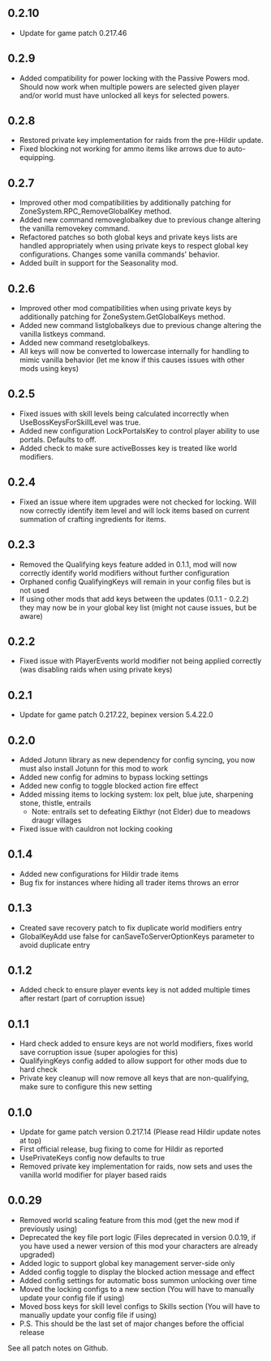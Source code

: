 ## 0.2.10

* Update for game patch 0.217.46

## 0.2.9

* Added compatibility for power locking with the Passive Powers mod. Should now work when multiple powers are selected given player and/or world must have unlocked all keys for selected powers.

## 0.2.8

* Restored private key implementation for raids from the pre-Hildir update.
* Fixed blocking not working for ammo items like arrows due to auto-equipping.

## 0.2.7

* Improved other mod compatibilities by additionally patching for ZoneSystem.RPC_RemoveGlobalKey method.
* Added new command removeglobalkey due to previous change altering the vanilla removekey command.
* Refactored patches so both global keys and private keys lists are handled appropriately when using private keys to respect global key configurations. Changes some vanilla commands' behavior.
* Added built in support for the Seasonality mod.

## 0.2.6

* Improved other mod compatibilities when using private keys by additionally patching for ZoneSystem.GetGlobalKeys method.
* Added new command listglobalkeys due to previous change altering the vanilla listkeys command.
* Added new command resetglobalkeys.
* All keys will now be converted to lowercase internally for handling to mimic vanilla behavior (let me know if this causes issues with other mods using keys)

## 0.2.5

* Fixed issues with skill levels being calculated incorrectly when UseBossKeysForSkillLevel was true.
* Added new configuration LockPortalsKey to control player ability to use portals. Defaults to off.
* Added check to make sure activeBosses key is treated like world modifiers.

## 0.2.4

* Fixed an issue where item upgrades were not checked for locking. Will now correctly identify item level and will lock items based on current summation of crafting ingredients for items.

## 0.2.3

* Removed the Qualifying keys feature added in 0.1.1, mod will now correctly identify world modifiers without further configuration
* Orphaned config QualifyingKeys will remain in your config files but is not used
* If using other mods that add keys between the updates (0.1.1 - 0.2.2) they may now be in your global key list (might not cause issues, but be aware)

## 0.2.2

* Fixed issue with PlayerEvents world modifier not being applied correctly (was disabling raids when using private keys)

## 0.2.1

* Update for game patch 0.217.22, bepinex version 5.4.22.0

## 0.2.0

* Added Jotunn library as new dependency for config syncing, you now must also install Jotunn for this mod to work
* Added new config for admins to bypass locking settings
* Added new config to toggle blocked action fire effect
* Added missing items to locking system: lox pelt, blue jute, sharpening stone, thistle, entrails
  * Note: entrails set to defeating Eikthyr (not Elder) due to meadows draugr villages
* Fixed issue with cauldron not locking cooking

## 0.1.4

* Added new configurations for Hildir trade items
* Bug fix for instances where hiding all trader items throws an error

## 0.1.3

* Created save recovery patch to fix duplicate world modifiers entry
* GlobalKeyAdd use false for canSaveToServerOptionKeys parameter to avoid duplicate entry

## 0.1.2

* Added check to ensure player events key is not added multiple times after restart (part of corruption issue)

## 0.1.1

* Hard check added to ensure keys are not world modifiers, fixes world save corruption issue (super apologies for this)
* QualifyingKeys config added to allow support for other mods due to hard check
* Private key cleanup will now remove all keys that are non-qualifying, make sure to configure this new setting

## 0.1.0

* Update for game patch version 0.217.14 (Please read Hildir update notes at top)
* First official release, bug fixing to come for Hildir as reported
* UsePrivateKeys config now defaults to true
* Removed private key implementation for raids, now sets and uses the vanilla world modifier for player based raids

## 0.0.29

* Removed world scaling feature from this mod (get the new mod if previously using)
* Deprecated the key file port logic (Files deprecated in version 0.0.19, if you have used a newer version of this mod your characters are already upgraded)
* Added logic to support global key management server-side only
* Added config toggle to display the blocked action message and effect
* Added config settings for automatic boss summon unlocking over time
* Moved the locking configs to a new section (You will have to manually update your config file if using)
* Moved boss keys for skill level configs to Skills section (You will have to manually update your config file if using)
* P.S. This should be the last set of major changes before the official release

See all patch notes on Github.
